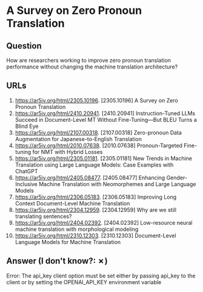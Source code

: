 # A Survey on Zero Pronoun Translation

## Question

How are researchers working to improve zero pronoun translation performance without changing the machine translation architecture?

## URLs

1. https://ar5iv.org/html/2305.10196. [2305.10196] A Survey on Zero Pronoun Translation
2. https://ar5iv.org/html/2410.20941. [2410.20941] Instruction-Tuned LLMs Succeed in Document-Level MT Without Fine-Tuning—But BLEU Turns a Blind Eye
3. https://ar5iv.org/html/2107.00318. [2107.00318] Zero-pronoun Data Augmentation for Japanese-to-English Translation
4. https://ar5iv.org/html/2010.07638. [2010.07638] Pronoun-Targeted Fine-tuning for NMT with Hybrid Losses
5. https://ar5iv.org/html/2305.01181. [2305.01181] New Trends in Machine Translation using Large Language Models: Case Examples with ChatGPT
6. https://ar5iv.org/html/2405.08477. [2405.08477] Enhancing Gender-Inclusive Machine Translation with Neomorphemes and Large Language Models
7. https://ar5iv.org/html/2306.05183. [2306.05183] Improving Long Context Document-Level Machine Translation
8. https://ar5iv.org/html/2304.12959. [2304.12959] Why are we still translating sentences?
9. https://ar5iv.org/html/2404.02392. [2404.02392] Low-resource neural machine translation with morphological modeling
10. https://ar5iv.org/html/2310.12303. [2310.12303] Document-Level Language Models for Machine Translation

## Answer (I don't know?: ✗)

Error: The api_key client option must be set either by passing api_key to the client or by setting the OPENAI_API_KEY environment variable